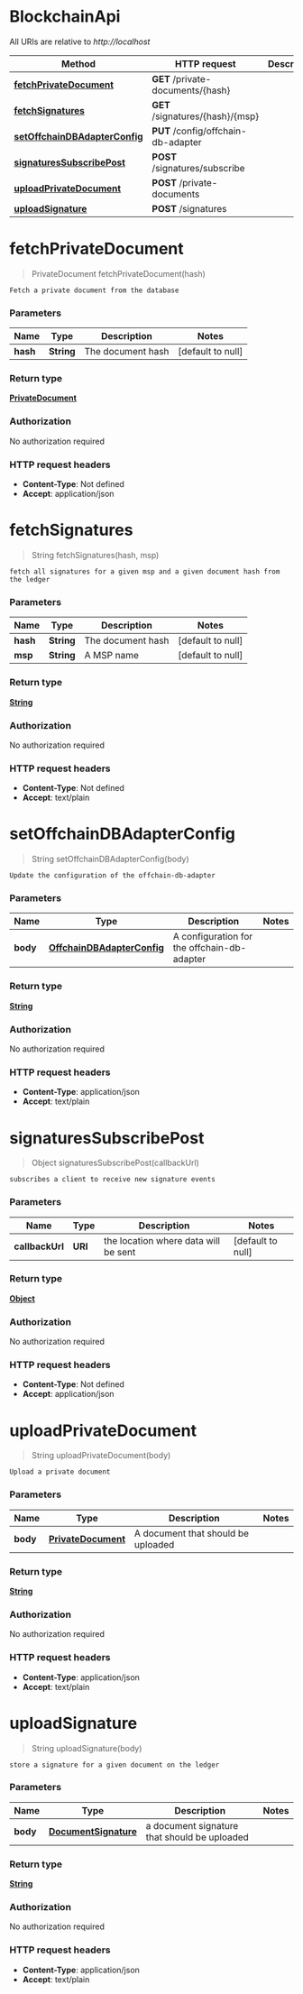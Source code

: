 # BlockchainApi

All URIs are relative to *http://localhost*

Method | HTTP request | Description
------------- | ------------- | -------------
[**fetchPrivateDocument**](BlockchainApi.md#fetchPrivateDocument) | **GET** /private-documents/{hash} | 
[**fetchSignatures**](BlockchainApi.md#fetchSignatures) | **GET** /signatures/{hash}/{msp} | 
[**setOffchainDBAdapterConfig**](BlockchainApi.md#setOffchainDBAdapterConfig) | **PUT** /config/offchain-db-adapter | 
[**signaturesSubscribePost**](BlockchainApi.md#signaturesSubscribePost) | **POST** /signatures/subscribe | 
[**uploadPrivateDocument**](BlockchainApi.md#uploadPrivateDocument) | **POST** /private-documents | 
[**uploadSignature**](BlockchainApi.md#uploadSignature) | **POST** /signatures | 


<a name="fetchPrivateDocument"></a>
# **fetchPrivateDocument**
> PrivateDocument fetchPrivateDocument(hash)



    Fetch a private document from the database

### Parameters

Name | Type | Description  | Notes
------------- | ------------- | ------------- | -------------
 **hash** | **String**| The document hash | [default to null]

### Return type

[**PrivateDocument**](../Models/PrivateDocument.md)

### Authorization

No authorization required

### HTTP request headers

- **Content-Type**: Not defined
- **Accept**: application/json

<a name="fetchSignatures"></a>
# **fetchSignatures**
> String fetchSignatures(hash, msp)



    fetch all signatures for a given msp and a given document hash from the ledger

### Parameters

Name | Type | Description  | Notes
------------- | ------------- | ------------- | -------------
 **hash** | **String**| The document hash | [default to null]
 **msp** | **String**| A MSP name | [default to null]

### Return type

[**String**](../Models/string.md)

### Authorization

No authorization required

### HTTP request headers

- **Content-Type**: Not defined
- **Accept**: text/plain

<a name="setOffchainDBAdapterConfig"></a>
# **setOffchainDBAdapterConfig**
> String setOffchainDBAdapterConfig(body)



    Update the configuration of the offchain-db-adapter

### Parameters

Name | Type | Description  | Notes
------------- | ------------- | ------------- | -------------
 **body** | [**OffchainDBAdapterConfig**](../Models/OffchainDBAdapterConfig.md)| A configuration for the offchain-db-adapter |

### Return type

[**String**](../Models/string.md)

### Authorization

No authorization required

### HTTP request headers

- **Content-Type**: application/json
- **Accept**: text/plain

<a name="signaturesSubscribePost"></a>
# **signaturesSubscribePost**
> Object signaturesSubscribePost(callbackUrl)



    subscribes a client to receive new signature events

### Parameters

Name | Type | Description  | Notes
------------- | ------------- | ------------- | -------------
 **callbackUrl** | **URI**| the location where data will be sent | [default to null]

### Return type

[**Object**](../Models/object.md)

### Authorization

No authorization required

### HTTP request headers

- **Content-Type**: Not defined
- **Accept**: application/json

<a name="uploadPrivateDocument"></a>
# **uploadPrivateDocument**
> String uploadPrivateDocument(body)



    Upload a private document

### Parameters

Name | Type | Description  | Notes
------------- | ------------- | ------------- | -------------
 **body** | [**PrivateDocument**](../Models/PrivateDocument.md)| A document that should be uploaded |

### Return type

[**String**](../Models/string.md)

### Authorization

No authorization required

### HTTP request headers

- **Content-Type**: application/json
- **Accept**: text/plain

<a name="uploadSignature"></a>
# **uploadSignature**
> String uploadSignature(body)



    store a signature for a given document on the ledger

### Parameters

Name | Type | Description  | Notes
------------- | ------------- | ------------- | -------------
 **body** | [**DocumentSignature**](../Models/DocumentSignature.md)| a document signature that should be uploaded |

### Return type

[**String**](../Models/string.md)

### Authorization

No authorization required

### HTTP request headers

- **Content-Type**: application/json
- **Accept**: text/plain

